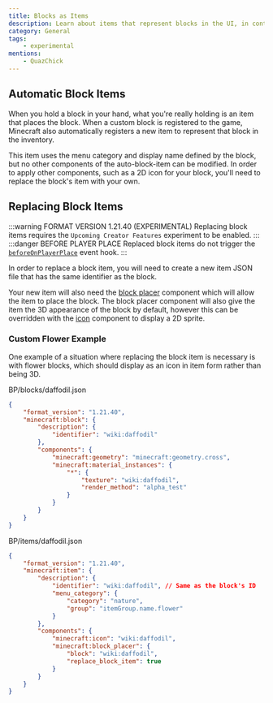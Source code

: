 ```yaml
---
title: Blocks as Items
description: Learn about items that represent blocks in the UI, in containers and when dropped on the ground.
category: General
tags:
    - experimental
mentions:
    - QuazChick
---
```


## Automatic Block Items

When you hold a block in your hand, what you're really holding is an item that places the block. When a custom block is registered to the game, Minecraft also automatically registers a new item to represent that block in the inventory.

This item uses the menu category and display name defined by the block, but no other components of the auto-block-item can be modified.
In order to apply other components, such as a 2D icon for your block, you'll need to replace the block's item with your own.

## Replacing Block Items

:::warning FORMAT VERSION 1.21.40 (EXPERIMENTAL)
Replacing block items requires the `Upcoming Creator Features` experiment to be enabled.
:::
:::danger BEFORE PLAYER PLACE
Replaced block items do not trigger the [`beforeOnPlayerPlace`](/blocks/block-events#before-player-place) event hook.
:::

In order to replace a block item, you will need to create a new item JSON file that has the same identifier as the block.

Your new item will also need the [block placer](/items/item-components#block-placer) component which will allow the item to place the block.
The block placer component will also give the item the 3D appearance of the block by default, however this can be overridden with the [icon](/items/item-components#icon) component to display a 2D sprite.

### Custom Flower Example

One example of a situation where replacing the block item is necessary is with flower blocks, which should display as an icon in item form rather than being 3D.

<CodeHeader>BP/blocks/daffodil.json</CodeHeader>

```json
{
    "format_version": "1.21.40",
    "minecraft:block": {
        "description": {
            "identifier": "wiki:daffodil"
        },
        "components": {
            "minecraft:geometry": "minecraft:geometry.cross",
            "minecraft:material_instances": {
                "*": {
                    "texture": "wiki:daffodil",
                    "render_method": "alpha_test"
                }
            }
        }
    }
}
```

<CodeHeader>BP/items/daffodil.json</CodeHeader>

```json
{
    "format_version": "1.21.40",
    "minecraft:item": {
        "description": {
            "identifier": "wiki:daffodil", // Same as the block's ID
            "menu_category": {
                "category": "nature",
                "group": "itemGroup.name.flower"
            }
        },
        "components": {
            "minecraft:icon": "wiki:daffodil",
            "minecraft:block_placer": {
                "block": "wiki:daffodil",
                "replace_block_item": true
            }
        }
    }
}
```

